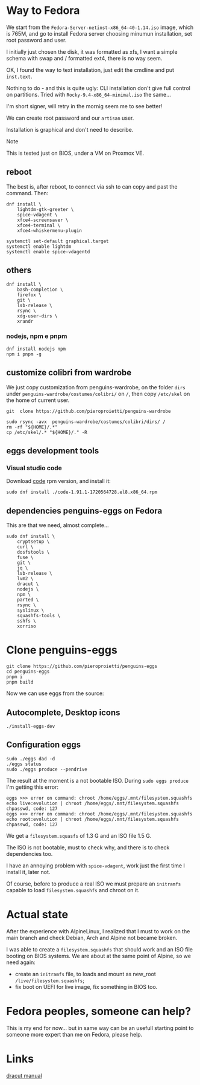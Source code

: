 # Way to Fedora
We start from the `Fedora-Server-netinst-x86_64-40-1.14.iso` image, which is 765M, and go to install Fedora server choosing minumun installation, set root password and user. 

I initially just chosen the disk, it was formatted as xfs, I want a simple schema with swap and / formatted ext4, there is no way seem.

OK, I found the way to text installation, just edit the cmdline and put `inst.text`. 

Nothing to do - and this is quite ugly: CLI installation don't give full control on partitions. Tried with `Rocky-9.4-x86_64-minimal.iso` the same... 

I'm short signer, will retry in the mornig seem me to see better!

We can create root password and our `artisan` user.

Installation is graphical and don't need to describe.

> [!NOTE]
> This is tested just on BIOS, under a VM on Proxmox VE.

## reboot
The best is, after reboot, to connect via ssh to can copy and past the command. Then:

```
dnf install \
    lightdm-gtk-greeter \
    spice-vdagent \
    xfce4-screensaver \
    xfce4-terminal \
    xfce4-whiskermenu-plugin 

systemctl set-default graphical.target 
systemctl enable lightdm
systemctl enable spice-vdagentd

```

## others
```
dnf install \
    bash-completion \
    firefox \
    git \
    lsb-release \
    rsync \
    xdg-user-dirs \
    xrandr 

```

### nodejs, npm e pnpm
```
dnf install nodejs npm
npm i pnpm -g

```


## customize colibri from wardrobe
We just copy customization from penguins-wardrobe, on the folder `dirs` under `penguins-wardrobe/costumes/colibri/` on `/`, then copy `/etc/skel` on the home of current user.

```
git  clone https://github.com/pieroproietti/penguins-wardrobe

sudo rsync -avx  penguins-wardrobe/costumes/colibri/dirs/ /
rm -rf "${HOME}/.*"
cp /etc/skel/.* "${HOME}/." -R

```
## eggs development tools

### Visual studio code
Download [code](https://code.visualstudio.com/download) rpm version, and install it:
```
sudo dnf install ./code-1.91.1-1720564728.el8.x86_64.rpm 

```


## dependencies penguins-eggs on Fedora
This are that we need, almost complete... 

```
sudo dnf install \
    cryptsetup \
    curl \
    dosfstools \
    fuse \
    git \
    jq \
    lsb-release \
    lvm2 \
    dracut \
    nodejs \
    npm \
    parted \
    rsync \
    syslinux \
    squashfs-tools \
    sshfs \
    xorriso

```

# Clone penguins-eggs
```
git clone https://github.com/pieroproietti/penguins-eggs
cd penguins-eggs
pnpm i
pnpm build

```

Now we can use eggs from the source:

## Autocomplete, Desktop icons
```
./install-eggs-dev
```

## Configuration eggs

```
sudo ./eggs dad -d
./eggs status
sudo ./eggs produce --pendrive

```

The result at the moment is a not bootable ISO. 
During `sudo eggs produce` I'm getting this error:
```
eggs >>> error on command: chroot /home/eggs/.mnt/filesystem.squashfs echo live:evolution | chroot /home/eggs/.mnt/filesystem.squashfs chpasswd, code: 127
eggs >>> error on command: chroot /home/eggs/.mnt/filesystem.squashfs echo root:evolution | chroot /home/eggs/.mnt/filesystem.squashfs chpasswd, code: 127
```

We get a `filesystem.squasfs` of 1.3 G and an ISO file 1.5 G.

The ISO is not bootable, must to check why, and there is to check dependencies too.

I have an annoying problem with `spice-vdagent`, work just the first time I install it, later not. 

Of course, before to produce a real ISO we must prepare an `initramfs` capable to load `filesystem.squashfs` and chroot on it.

# Actual state 

After the experience with AlpineLinux, I realized that I must to work on the main branch and check Debian, Arch and Alpine not became broken.

I was able to create a `filesystem.squashfs` that should work and an ISO file booting on BIOS systems. We are about at the same point of Alpine, so we need again:
- create an `initramfs` file, to loads and mount as new_root `/live/filesystem.squashfs`;
- fix boot on UEFI for live image, fix something in BIOS too.

# Fedora peoples, someone can help? 
This is my end for now... but in same way can be an usefull starting point to someone more expert than me on Fedora, please help.

# Links
[dracut manual](https://github.com/dracutdevs/dracut/blob/master/man/dracut.usage.asc)